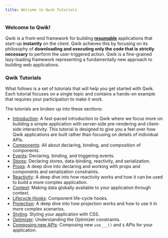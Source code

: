```yaml
---
title: Welcome to Qwik Tutorials
---
```


### Welcome to Qwik!

Qwik is a front-end framework for building [**resumable**](/docs/(qwik)/concepts/resumable/index.mdx) applications that start-up **instantly** on the client. Qwik achieves this by focusing on its philosophy of **downloading and executing only the code that is strictly necessary** to perform the user-triggered action. Qwik is a fine-grained lazy-loading framework representing a fundamentally new approach to building web applications.

### Qwik Tutorials

What follows is a set of tutorials that will help you get started with Qwik. Each tutorial focuses on a single topic and contains a hands-on example that requires your participation to make it work.

The tutorials are broken up into these sections:

- [Introduction](../../../tutorial/introduction/component/index.mdx): A fast-paced introduction to Qwik where we focus more on building a simple application with server-side pre-rendering and client-side interactivity. This tutorial is designed to give you a feel over how Qwik applications are built rather than focusing on details of individual APIs.
- [Components](../../component/basic/index.mdx): All about declaring, binding, and composition of components.
- [Events](../../events/basic/index.mdx): Declaring, binding, and triggering events.
- [Stores](../../store/basic/index.mdx): Declaring stores, data-binding, reactivity, and serialization.
- [Props](../../props/basic/index.mdx): A deep dive into declaring and working with props and components and serialization constraints.
- [Reactivity](../../reactivity/template/index.mdx): A deep dive into how reactivity works and how it can be used to build a more complex application.
- [Context](../../context/basic/index.mdx): Making data globally available to your application through context.
- [Lifecycle Hooks](../../hooks/use-task/index.mdx): Component life-cycle hooks.
- [Projection](../../projection/basic/index.mdx): A deep dive into how projection works and how to use it in more complex scenarios.
- [Styling](../../style/styles/index.mdx): Styling your application with CSS.
- [Optimizer](../../qrl/optimizer/index.mdx): Understanding the Optimizer constraints.
- [Composing new APIs](../../composing/dollar/index.mdx): Composing new `use___()` and `$` APIs for your application.
